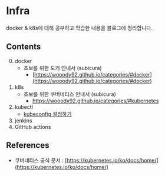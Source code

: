 # Infra

docker & k8s에 대해 공부하고 학습한 내용을 블로그에 정리합니다.



## Contents

0. docker
   - 초보를 위한 도커 안내서 (subicura)
     - [https://wooody92.github.io/categories/#docker](https://wooody92.github.io/categories/#docker)
1. k8s
   - 초보를 위한 쿠버네티스 안내서 (subicura)
     - https://wooody92.github.io/categories/#kubernetes
2. kubectl
   - [kubeconfig 설정하기](https://github.com/wooody92/infra/tree/main/02.%20kubectl#1-kubeconfig-%EC%84%A4%EC%A0%95)
3. jenkins
4. GitHub actions



## References

- 쿠버네티스 공식 문서 : [https://kubernetes.io/ko/docs/home/](https://kubernetes.io/ko/docs/home/)


